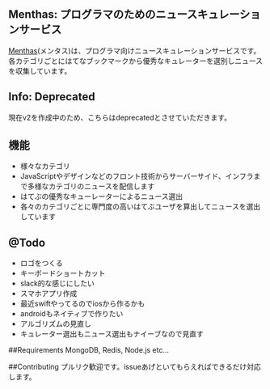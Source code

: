 ## Menthas: プログラマのためのニュースキュレーションサービス

[Menthas](http://menthas.com)(メンタス)は、プログラマ向けニュースキュレーションサービスです。各カテゴリごとにはてなブックマークから優秀なキュレーターを選別しニュースを収集しています。

## Info: Deprecated
現在v2を作成中のため、こちらはdeprecatedとさせていただきます。

## 機能
- 様々なカテゴリ
 - JavaScriptやデザインなどのフロント技術からサーバーサイド、インフラまで多様なカテゴリのニュースを配信します
- はてぶの優秀なキューレーターによるニュース選出
 - 各々のカテゴリごとに専門度の高いはてぶユーザを算出してニュースを選出しています

## @Todo
- ロゴをつくる
- キーボードショートカット
 - slack的な感じにしたい
- スマホアプリ作成
 - 最近swiftやってるのでiosから作るかも
 - androidもネイティブで作りたい
- アルゴリズムの見直し
 - キュレーター選出もニュース選出もナイーブなので見直す

##Requirements
MongoDB, Redis, Node.js etc...

##Contributing
プルリク歓迎です。issueあげといてもらえればできるだけ対応します。
